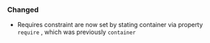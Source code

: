 
### Changed

- Requires constraint are now set by stating container via property
`require` , which was previously `container`